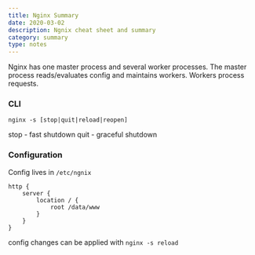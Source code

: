 ```yaml
---
title: Nginx Summary
date: 2020-03-02
description: Ngnix cheat sheet and summary
category: summary
type: notes
---
```


Nginx has one master process and several worker processes. The master process reads/evaluates config and maintains workers.
Workers process requests.

### CLI

`nginx -s [stop|quit|reload|reopen]`

stop - fast shutdown
quit - graceful shutdown

### Configuration

Config lives in `/etc/ngnix`

```
http {
    server {
        location / {
            root /data/www
        }
    }
}
```

config changes can be applied with `nginx -s reload`